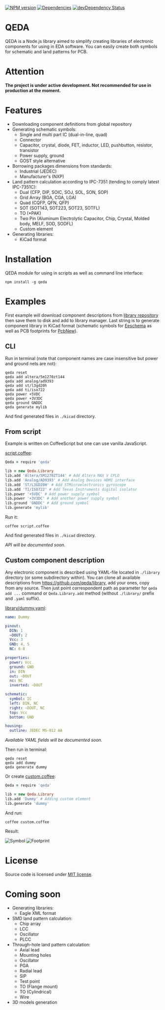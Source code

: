 [![NPM version](http://img.shields.io/npm/v/qeda.svg)](https://npmjs.org/package/qeda)
[![Dependencies](https://david-dm.org/qeda/qeda.svg)](https://david-dm.org/qeda/qeda)
[![devDependency Status](https://david-dm.org/qeda/qeda/dev-status.svg)](https://david-dm.org/qeda/qeda#info=devDependencies)

QEDA
====

QEDA is a Node.js library aimed to simplify creating libraries of electronic components for using in EDA software. You can easily create both symbols for schematic and land patterns for PCB.

Attention
=========

**The project is under active development. Not recommended for use in production at the moment.**

Features
========

* Downloading component definitions from global repository
* Generating schematic symbols:
  - Single and multi part IC (dual-in-line, quad)
  - Connector
  - Capacitor, crystal, diode, FET, inductor, LED, pushbutton, resistor, transistor
  - Power supply, ground
  - GOST style alternative
* Borrowing packages dimensions from standards:
  - Industrial (JEDEC)
  - Manufacturer's (NXP)
* Land pattern calculation according to IPC-7351 (tending to comply latest IPC-7351C):
  - Dual (CFP, DIP, SOIC, SOJ, SOL, SON, SOP)
  - Grid Array (BGA, CGA, LGA)
  - Quad (CQFP, QFN, QFP)
  - SOT (SOT143, SOT223, SOT23, SOTFL)
  - TO (\*PAK)
  - Two Pin (Aluminum Electrolytic Capacitor, Chip, Crystal, Molded body, MELF, SOD, SODFL)
  - Custom element
* Generating libraries:
  - KiCad format

Installation
============

QEDA module for using in scripts as well as command line interface:

    npm install -g qeda

Examples
========

First example will download component descriptions from [library repository](https://github.com/qeda/library/) then save them to disk and add to library manager. Last string is to generate component library in KiCad format (schematic symbols for [Eeschema](http://kicad-pcb.org/discover/eeschema/) as well as PCB footprints for [PcbNew](http://kicad-pcb.org/discover/pcbnew/)).

CLI
---

Run in terminal (note that component names are case insensitive but power and ground nets are not):

```
qeda reset
qeda add altera/5m1270zt144
qeda add analog/ad9393
qeda add st/l3gd20h
qeda add ti/iso722
qeda power +5VDC
qeda power +3V3DC
qeda ground GNDDC
qeda generate mylib
```
And find generated files in `./kicad` directory.

From script
-----------

Example is written on CoffeeScript but one can use vanilla JavaScript.

[script.coffee](./examples/script/script.coffee):

```coffeescript
Qeda = require 'qeda'

lib = new Qeda.Library
lib.add 'Altera/5M1270ZT144' # Add Altera MAX V CPLD
lib.add 'Analog/AD9393' # Add Analog Devices HDMI interface
lib.add 'ST/L3GD20H' # Add STMicroelectronics gyroscope
lib.add 'TI/ISO722' # Add Texas Instruments digital isolator
lib.power '+5VDC' # Add power supply symbol
lib.power '+3V3DC' # Add another power supply symbol
lib.ground 'GNDDC' # Add ground symbol
lib.generate 'mylib'
```

Run it:

    coffee script.coffee

And find generated files in `./kicad` directory.

_API will be documented soon._

Custom component description
----------------------------

Any electronic component is described using YAML-file located in `./library` directory (or some subdirectory within). You can clone all available descriptions from <https://github.com/qeda/library>, add your ones, copy from any source. Then just point correspondent path as parameter for `qeda add ...` command or `Qeda.Library.add` method (without `./library/` prefix and `.yaml` suffix).

[library/dummy.yaml](./examples/custom/library/dummy.yaml):

```yaml
name: Dummy

pinout:
  DIN: 1
  ~DOUT: 2
  Vcc: 3
  GND: 4, 5
  NC: 6-8

properties:
  power: Vcc
  ground: GND
  in: DIN
  out: ~DOUT
  nc: NC
  inverted: ~DOUT

schematic:
  symbol: IC
  left: DIN, NC
  right: ~DOUT, NC
  top: Vcc
  bottom: GND

housing:
  outline: JEDEC MS-012 AA
```

_Available YAML fields will be documented soon._

Then run in terminal:

```
qeda reset
qeda add dummy
qeda generate dummy
```
Or create [custom.coffee](./examples/custom/custom.coffee):

```coffeescript
Qeda = require 'qeda'

lib = new Qeda.Library
lib.add 'Dummy' # Adding custom element
lib.generate 'dummy'
```

And run:

    coffee custom.coffee

Result:

![Symbol](./doc/images/dummy.png)
![Footprint](./doc/images/soic.png)

License
=======

Source code is licensed under [MIT license](./LICENSE.md).

Coming soon
===========

* Generating libraries:
  - Eagle XML format
* SMD land pattern calculation:
  - Chip array
  - LCC
  - Oscillator
  - PLCC
* Through-hole land pattern calculation:
  - Axial lead
  - Mounting holes
  - Oscillator
  - PGA
  - Radial lead
  - SIP
  - Test point
  - TO (Flange mount)
  - TO (Cylindrical)
  - Wire
* 3D models generation
